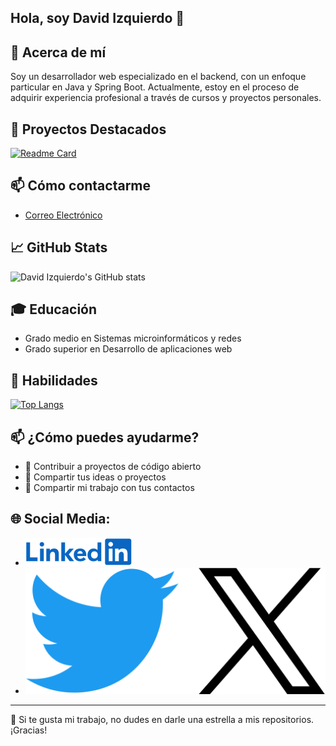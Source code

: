 ## Hola, soy David Izquierdo 👋
## 🚀 Acerca de mí

Soy un desarrollador web especializado en el backend, con un enfoque particular en Java y Spring Boot. Actualmente, estoy en el proceso de adquirir experiencia profesional a través de cursos y proyectos personales.

## 🌱 Proyectos Destacados

[![Readme Card](https://github-readme-stats.vercel.app/api/pin/?username=Dizqpon&repo=juego_siete_y_media)](https://github.com/Dizqpon/juego_siete_y_media)


## 📫 Cómo contactarme

- [Correo Electrónico](mailto:david.iz.po@gmail.com)

## 📈 GitHub Stats

![David Izquierdo's GitHub stats](https://github-readme-stats.vercel.app/api?username=Dizqpon&show_icons=true&theme=radical&include_all_commits=true)

## 🎓 Educación

- Grado medio en Sistemas microinformáticos y redes
- Grado superior en Desarrollo de aplicaciones web

## 🌱 Habilidades

[![Top Langs](https://github-readme-stats.vercel.app/api/top-langs/?username=Dizqpon)](https://github.com/Dizqpon/github-readme-stats)

## 📫 ¿Cómo puedes ayudarme?

- 🤝 Contribuir a proyectos de código abierto
- 💬 Compartir tus ideas o proyectos
- 📢 Compartir mi trabajo con tus contactos

## 🌐 Social Media:

- [![LinkedIn](logos/linkedIn_logo.svg)](https://www.linkedin.com/in/david-iz-po/)
- [![Twiter](logos/Twitter_and_X_logos.svg)](https://twitter.com/DavidIzPo)

---

🚀 Si te gusta mi trabajo, no dudes en darle una estrella a mis repositorios. ¡Gracias!


<!---
Dizqpon/Dizqpon is a ✨ special ✨ repository because its `README.md` (this file) appears on your GitHub profile.
You can click the Preview link to take a look at your changes.
--->
